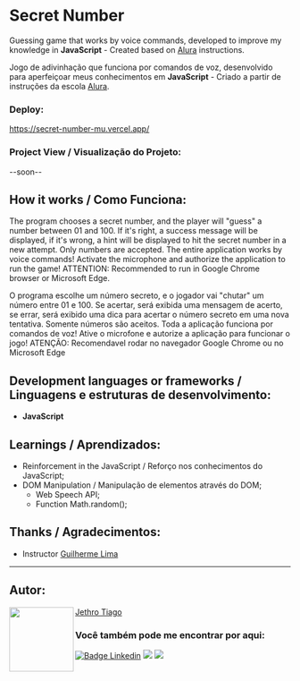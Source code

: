 # Secret Number

Guessing game that works by voice commands, developed to improve my knowledge in <strong>JavaScript</strong> - Created based on [Alura](https://www.alura.com.br/) instructions.

Jogo de adivinhação que funciona por comandos de voz, desenvolvido para aperfeiçoar meus conhecimentos em <strong>JavaScript</strong> - Criado a partir de instruções da escola [Alura](https://www.alura.com.br/).

### Deploy:

https://secret-number-mu.vercel.app/

### Project View / Visualização do Projeto:

--soon--

## How it works / Como Funciona:

The program chooses a secret number, and the player will "guess" a number between 01 and 100. If it's right, a success message will be displayed, if it's wrong, a hint will be displayed to hit the secret number in a new attempt. Only numbers are accepted.
The entire application works by voice commands! Activate the microphone and authorize the application to run the game!
ATTENTION: Recommended to run in Google Chrome browser or Microsoft Edge.

O programa escolhe um número secreto, e o jogador vai "chutar" um número entre 01 e 100. Se acertar, será exibida uma mensagem de acerto, se errar, será exibido uma dica para acertar o número secreto em uma nova tentativa. Somente números são aceitos.
Toda a aplicação funciona por comandos de voz! Ative o microfone e autorize a aplicação para funcionar o jogo! 
ATENÇÃO: Recomendavel rodar no navegador Google Chrome ou no Microsoft Edge

## Development languages or frameworks / Linguagens e estruturas de desenvolvimento:

* <strong>JavaScript</strong>

## Learnings / Aprendizados:

* Reinforcement in the JavaScript / Reforço nos conhecimentos do JavaScript;
* DOM Manipulation / Manipulação de elementos através do DOM;
    * Web Speech API;
    * Function Math.random();

## Thanks / Agradecimentos:

* Instructor [Guilherme Lima](https://www.linkedin.com/in/guilherme-lima-458925178/)

---

<h2 id="autor" align="left">Autor:</h2>
  <img align="left" src="https://avatars.githubusercontent.com/u/103612874?v=4" width=115>
<a href="https://github.com/JethroTiago">Jethro Tiago</a>
<h3 align="left">Você também pode me encontrar por aqui:</h3>
<p align="left">
  <a href="https://www.linkedin.com/in/jethrotiago/"><img src="https://img.shields.io/badge/LinkedIn-0077B5?style=for-the-badge&logo=linkedin&logoColor=white" alt="Badge Linkedin" /></a>
  <a href="https://www.youtube.com/c/BEIRADAAVENTURA" target="_blank"><img src="https://img.shields.io/badge/YouTube-FF0000?style=for-the-badge&logo=youtube&logoColor=white" target="_blank"></a>
  <a href="https://instagram.com/jethrotiago" target="_blank"><img src="https://img.shields.io/badge/-Instagram-%23E4405F?style=for-the-badge&logo=instagram&logoColor=white" target="_blank"></a>
  <br>
